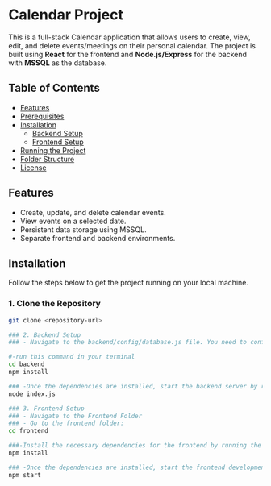 # Calendar Project

This is a full-stack Calendar application that allows users to create, view, edit, and delete events/meetings on their personal calendar. The project is built using **React** for the frontend and **Node.js/Express** for the backend with **MSSQL** as the database.

## Table of Contents

- [Features](#features)
- [Prerequisites](#prerequisites)
- [Installation](#installation)
  - [Backend Setup](#backend-setup)
  - [Frontend Setup](#frontend-setup)
- [Running the Project](#running-the-project)
- [Folder Structure](#folder-structure)
- [License](#license)

## Features

- Create, update, and delete calendar events.
- View events on a selected date.
- Persistent data storage using MSSQL.
- Separate frontend and backend environments.

## Installation

Follow the steps below to get the project running on your local machine.

### 1. Clone the Repository

```bash
git clone <repository-url>

### 2. Backend Setup
### - Navigate to the backend/config/database.js file. You need to configure your MSSQL connection here. Replace the existing configuration with your own MSSQL database details.

#-run this command in your terminal
cd backend
npm install

### -Once the dependencies are installed, start the backend server by running:
node index.js

### 3. Frontend Setup
### - Navigate to the Frontend Folder
### - Go to the frontend folder:
cd frontend

###-Install the necessary dependencies for the frontend by running the following command:
npm install

### -Once the dependencies are installed, start the frontend development server by running:
npm start
```
